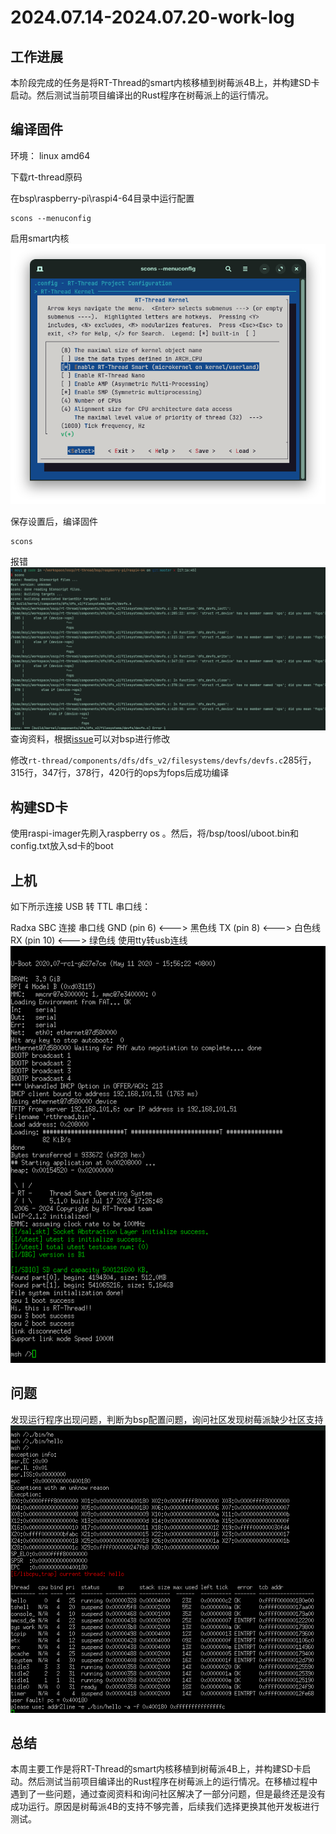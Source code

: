 # 2024.07.14-2024.07.20-work-log
## 工作进展

本阶段完成的任务是将RT-Thread的smart内核移植到树莓派4B上，并构建SD卡启动。然后测试当前项目编译出的Rust程序在树莓派上的运行情况。

## 编译固件
环境： linux amd64

下载rt-thread原码

在bsp\raspberry-pi\raspi4-64目录中运行配置
```
scons --menuconfig  
```
启用smart内核
![alt text](../img/2024.07.14-2024.07.20-work-log/scons.png)

保存设置后，编译固件
```
scons
```
报错
![alt text](../img/2024.07.14-2024.07.20-work-log/sscerror.png)
查询资料，根据[issue](https://github.com/RT-Thread/rt-thread/issues/8420)可以对bsp进行修改

修改`rt-thread/components/dfs/dfs_v2/filesystems/devfs/devfs.c`285行，315行，347行，378行，420行的ops为fops后成功编译


## 构建SD卡
使用raspi-imager先刷入raspberry os 。然后，将/bsp/toosl/uboot.bin和config.txt放入sd卡的boot


## 上机
如下所示连接 USB 转 TTL 串口线：

Radxa SBC	连接	串口线
GND (pin 6)	<--->	黑色线
TX (pin 8)	<--->	白色线
RX (pin 10)	<--->	绿色线
使用tty转usb连线
![alt text](../img/2024.07.14-2024.07.20-work-log/start.png)

## 问题
发现运行程序出现问题，判断为bsp配置问题，询问社区发现树莓派缺少社区支持
![alt text](../img/2024.07.14-2024.07.20-work-log/error.png)

## 总结

本周主要工作是将RT-Thread的smart内核移植到树莓派4B上，并构建SD卡启动。然后测试当前项目编译出的Rust程序在树莓派上的运行情况。在移植过程中遇到了一些问题，通过查阅资料和询问社区解决了一部分问题，但是最终还是没有成功运行。原因是树莓派4B的支持不够完善，后续我们选择更换其他开发板进行测试。
